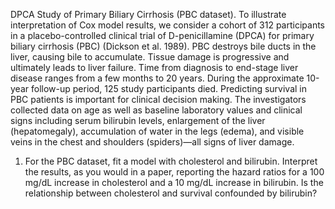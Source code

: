 DPCA Study of Primary Biliary Cirrhosis (PBC dataset). To illustrate interpretation of Cox model results, we consider a cohort of 312 participants in a placebo-controlled clinical trial of D-penicillamine (DPCA) for primary biliary cirrhosis (PBC) (Dickson et al. 1989). PBC destroys bile ducts in the liver, causing bile to accumulate. Tissue damage is progressive and ultimately leads to liver failure. Time from diagnosis to end-stage liver disease ranges from a few months to 20 years. During the approximate 10-year follow-up period, 125 study participants died.
Predicting survival in PBC patients is important for clinical decision making. The investigators collected data on age as well as baseline laboratory values and clinical signs including serum bilirubin levels, enlargement of the liver (hepatomegaly), accumulation of water in the legs (edema), and visible veins in the chest and shoulders (spiders)—all signs of liver damage.  
1. For the PBC dataset, fit a model with cholesterol and bilirubin. Interpret the results, as you would in a paper, reporting the hazard ratios for a 100 mg/dL increase in cholesterol and a 10 mg/dL increase in bilirubin. Is the relationship between cholesterol and survival confounded by bilirubin?
